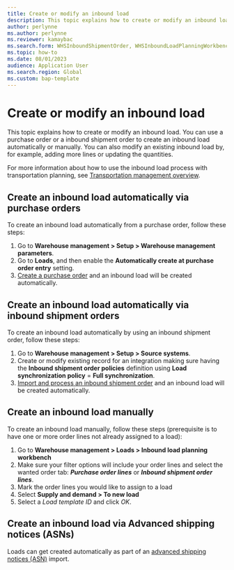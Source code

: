 ```yaml
---
title: Create or modify an inbound load
description: This topic explains how to create or modify an inbound load.
author: perlynne
ms.author: perlynne
ms.reviewer: kamaybac
ms.search.form: WHSInboundShipmentOrder, WHSInboundLoadPlanningWorkbench, WHSParameters
ms.topic: how-to
ms.date: 08/01/2023
audience: Application User
ms.search.region: Global
ms.custom: bap-template
---
```


# Create or modify an inbound load

This topic explains how to create or modify an inbound load. You can use a purchase order or a inbound shipment order to create an inbound load automatically or manually. You can also modify an existing inbound load by, for example, adding more lines or updating the quantities.

For more information about how to use the inbound load process with transportation planning, see [Transportation management overview](../transportation/transportation-management-overview.md).

## Create an inbound load automatically via purchase orders

To create an inbound load automatically from a purchase order, follow these steps:

1. Go to **Warehouse management > Setup > Warehouse management parameters**.
2. Go to **Loads**, and then enable the **Automatically create at purchase order entry** setting.
3. [Create a purchase order](../procurement/tasks/create-purchase-order.md) and an inbound load will be created automatically.

## Create an inbound load automatically via inbound shipment orders

To create an inbound load automatically by using an inbound shipment order, follow these steps:

1. Go to **Warehouse management > Setup > Source systems**.
2. Create or modify existing record for an integration making sure having the **Inbound shipment order policies** definition using **Load synchronization policy** = **Full synchronization**.
3. [Import and process an inbound shipment order](warehouse-management-only-mode.md#simple-inbound-shipment-order-message-example) and an inbound load will be created automatically.

## Create an inbound load manually

To create an inbound load manually, follow these steps (prerequisite is to have one or more order lines not already assigned to a load):

1. Go to **Warehouse management > Loads > Inbound load planning workbench**
1. Make sure your filter options will include your order lines and select the wanted order tab: **_Purchase order lines_** or **_Inbound shipment order lines_**.
1. Mark the order lines you would like to assign to a load
1. Select **Supply and demand > To new load**
1. Select a _Load template ID_ and click _OK_.

## Create an inbound load via Advanced shipping notices (ASNs)

Loads can get created automatically as part of an [advanced shipping notices (ASN)](import-asn-data-entity.md) import.
